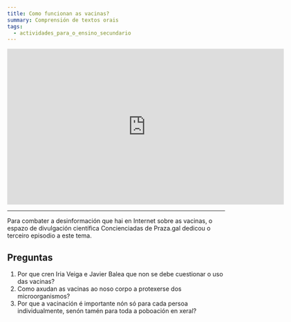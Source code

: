 ```yaml
---
title: Como funcionan as vacinas?
summary: Comprensión de textos orais
tags:
  - actividades_para_o_ensino_secundario
---
```

<iframe src="https://player.vimeo.com/video/369814054" width="640" height="360" frameborder="0" allow="autoplay; fullscreen" allowfullscreen></iframe>

- - -

Para combater a desinformación que hai en Internet sobre as vacinas, o espazo de divulgación científica Concienciadas de Praza.gal dedicou o terceiro episodio a este tema. 

## Preguntas

1. Por que cren Iria Veiga e Javier Balea que non se debe cuestionar o uso das
   vacinas?
2. Como axudan as vacinas ao noso corpo a protexerse dos microorganismos?
3. Por que a vacinación é importante nón só para cada persoa individualmente,
   senón tamén para toda a poboación en xeral?